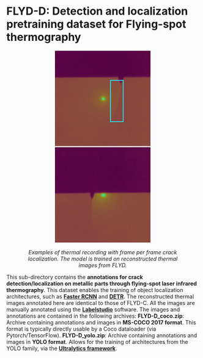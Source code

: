 # FLYD-D: Detection and localization pretraining dataset for Flying-spot thermography
<!-- Align images to the center -->
<figure>
<p align="center">
  <img src=".\realtime_FLYD2.gif" alt="Alt Text 1" width="250" height="250">
  <img src=".\realtime_FLYD3.gif" alt="Alt Text 2" width="250" height="250">
</p>
<figcaption style="text-align: center; font-style: italic;"> <p> <i> Examples of thermal recording with frame per frame crack localization. The model is trained on reconstructed thermal images from FLYD. </i> </p> </figcaption>
</figure>

This sub-directory contains the **annotations for crack detection/localization on metallic parts through flying-spot laser infrared thermography**. This dataset enables the training of object localization architectures, such as [**Faster RCNN**](https://arxiv.org/abs/1506.01497) and [**DETR**](https://www.ecva.net/papers/eccv_2020/papers_ECCV/papers/123460205.pdf). The reconstructed thermal images annotated here are identical to those of FLYD-C. All the images are manually annotated using the [**Labelstudio**](https://labelstud.io/) software. 
The images and annotations are contained in the following archives:
**FLYD-D_coco.zip**: Archive containing annotations and images in **MS-COCO 2017 format**. This format is typically directly usable by a Coco dataloader (via Pytorch/TensorFlow).
**FLYD-D_yolo.zip**: Archive containing annotations and images in **YOLO format**. Allows for the training of architectures from the YOLO family, via the [**Ultralytics framework**](https://docs.ultralytics.com/models/).
